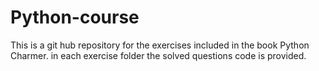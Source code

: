# Python-course

This is a git hub repository for the exercises included in the book Python Charmer.
in each exercise folder the solved questions code is provided.
